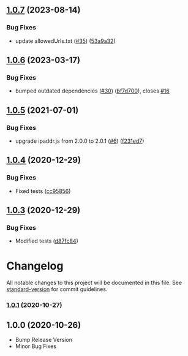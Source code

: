 ## [1.0.7](https://github.com/y-mehta/ssrf-req-filter/compare/v1.0.6...v1.0.7) (2023-08-14)


### Bug Fixes

* update allowedUrls.txt ([#35](https://github.com/y-mehta/ssrf-req-filter/issues/35)) ([53a9a32](https://github.com/y-mehta/ssrf-req-filter/commit/53a9a3215cb5ddc7a6bb73d9fba1955b78763c89))

## [1.0.6](https://github.com/y-mehta/ssrf-req-filter/compare/v1.0.5...v1.0.6) (2023-03-17)


### Bug Fixes

* bumped outdated dependencies ([#30](https://github.com/y-mehta/ssrf-req-filter/issues/30)) ([bf7d700](https://github.com/y-mehta/ssrf-req-filter/commit/bf7d7000e39f85a40729000f9b26c8cdec1e965c)), closes [#16](https://github.com/y-mehta/ssrf-req-filter/issues/16)

## [1.0.5](https://github.com/y-mehta/ssrf-req-filter/compare/v1.0.4...v1.0.5) (2021-07-01)


### Bug Fixes

* upgrade ipaddr.js from 2.0.0 to 2.0.1 ([#6](https://github.com/y-mehta/ssrf-req-filter/issues/6)) ([f231ed7](https://github.com/y-mehta/ssrf-req-filter/commit/f231ed78f8ed6b993af2cde0b68c9c308b54a249))

## [1.0.4](https://github.com/y-mehta/ssrf-req-filter/compare/v1.0.3...v1.0.4) (2020-12-29)


### Bug Fixes

* Fixed tests ([cc95856](https://github.com/y-mehta/ssrf-req-filter/commit/cc958560c62951ceed1cdee86ad5a7353c7cb8d1))

## [1.0.3](https://github.com/y-mehta/ssrf-req-filter/compare/v1.0.2...v1.0.3) (2020-12-29)


### Bug Fixes

* Modified tests ([d87fc84](https://github.com/y-mehta/ssrf-req-filter/commit/d87fc848c862cbc6a7fff95fa9e85275aac097d2))

# Changelog

All notable changes to this project will be documented in this file. See [standard-version](https://github.com/conventional-changelog/standard-version) for commit guidelines.

### [1.0.1](https://github.com/y-mehta/ssrf-req-filter/compare/v1.0.0...v1.0.1) (2020-10-27)

## 1.0.0 (2020-10-26)
- Bump Release Version
- Minor Bug Fixes

